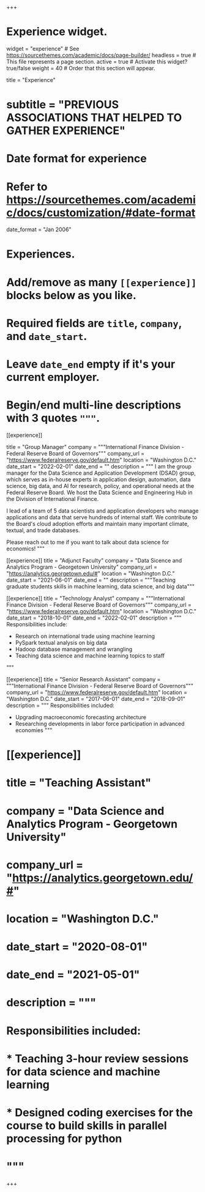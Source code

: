 +++
# Experience widget.
widget = "experience"  # See https://sourcethemes.com/academic/docs/page-builder/
headless = true  # This file represents a page section.
active = true  # Activate this widget? true/false
weight = 40  # Order that this section will appear.

title = "Experience"
# subtitle = "PREVIOUS ASSOCIATIONS THAT HELPED TO GATHER EXPERIENCE"

# Date format for experience
#   Refer to https://sourcethemes.com/academic/docs/customization/#date-format
date_format = "Jan 2006"

# Experiences.
#   Add/remove as many `[[experience]]` blocks below as you like.
#   Required fields are `title`, `company`, and `date_start`.
#   Leave `date_end` empty if it's your current employer.
#   Begin/end multi-line descriptions with 3 quotes `"""`.
[[experience]]

  title = "Group Manager"
  company = """International Finance Division - Federal Reserve Board of Governors"""
  company_url = "https://www.federalreserve.gov/default.htm"
  location = "Washington D.C."
  date_start = "2022-02-01"
  date_end = ""
  description = """
  I am the group manager for the Data Science and Application Development (DSAD) group, which serves as in-house experts in application design, automation, data science, big data, and AI for research, policy, and operational needs at the Federal Reserve Board. We host the Data Science and Engineering Hub in the Division of International Finance.
  
  I lead of a team of 5 data scientists and application developers who manage applications and data that serve hundreds of internal staff. We contribute to the Board's cloud adoption efforts and maintain many important climate, textual, and trade databases.
  
  Please reach out to me if you want to talk about data science for economics!
  """
  
  
[[experience]]
  title = "Adjunct Faculty"
  company = "Data Sicence and Analytics Program - Georgetown University"
  company_url = "https://analytics.georgetown.edu/#"
  location = "Washington D.C."
  date_start = "2021-06-01"
  date_end = ""
  description = """Teaching graduate students skills in machine learning, data science, and big data"""
  
  
[[experience]]
  title = "Technology Analyst"
  company = """International Finance Division - Federal Reserve Board of Governors"""
  company_url = "https://www.federalreserve.gov/default.htm"
  location = "Washington D.C."
  date_start = "2018-10-01"
  date_end = "2022-02-01"
  description = """
  Responsibilities include:
  
  * Research on international trade using machine learning
  * PySpark textual analysis on big data
  * Hadoop database management and wrangling
  * Teaching data science and machine learning topics to staff
  
  """

[[experience]]
  title = "Senior Research Assistant"
  company = """International Finance Division - Federal Reserve Board of Governors"""
  company_url = "https://www.federalreserve.gov/default.htm"
  location = "Washington D.C."
  date_start = "2017-06-01"
  date_end = "2018-09-01"
  description = """
  Responsibilities included:
  
  * Upgrading macroeconomic forecasting architecture
  * Researching developments in labor force participation in advanced economies
  """
  
  
# [[experience]]
#   title = "Teaching Assistant"
#   company = "Data Science and Analytics Program - Georgetown University"
#   company_url = "https://analytics.georgetown.edu/#"
#   location = "Washington D.C."
#   date_start = "2020-08-01"
#   date_end = "2021-05-01"
#   description = """
#   Responsibilities included:
# 
#   * Teaching 3-hour review sessions for data science and machine learning
#   * Designed coding exercises for the course to build skills in parallel processing for python
#   """

+++
